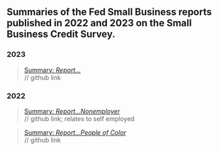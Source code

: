 <br>

## Summaries of the Fed Small Business reports published in 2022 and 2023 on the Small Business Credit Survey.

### 2023

> [Summary: *Report...*](https://www.fedsmallbusiness.org/-/media/project/smallbizcredittenant/fedsmallbusinesssite/fedsmallbusiness/files/2022/2022-sbcs-firms-owned-by-people-of-color.pdf?sc_lang=en&hash=EE100DBAAEE6392EA3B41189F1C4CCDB)  
// github link


### 2022

> [Summary: *Report...Nonemployer*](https://www.fedsmallbusiness.org/-/media/project/smallbizcredittenant/fedsmallbusinesssite/fedsmallbusiness/files/2022/2022-sbcs-firms-owned-by-people-of-color.pdf?sc_lang=en&hash=EE100DBAAEE6392EA3B41189F1C4CCDB)  
// github link; relates to self employed

> [Summary: *Report...People of Color*](https://www.fedsmallbusiness.org/-/media/project/smallbizcredittenant/fedsmallbusinesssite/fedsmallbusiness/files/2022/2022-sbcs-firms-owned-by-people-of-color.pdf?sc_lang=en&hash=EE100DBAAEE6392EA3B41189F1C4CCDB)  
// github link
